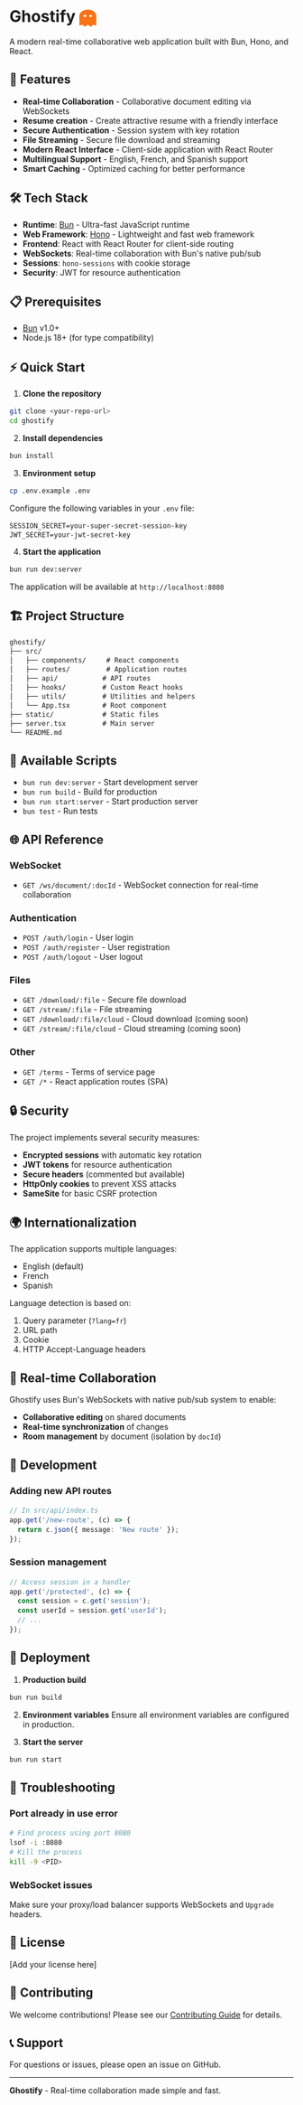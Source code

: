 # Ghostify <img src="./static/ghostify.svg" alt="Project icon" style="width: 30px; height: 30px; position: relative; top: 8px;" />

A modern real-time collaborative web application built with Bun, Hono, and React.

## 🚀 Features

- **Real-time Collaboration** - Collaborative document editing via WebSockets
- **Resume creation** - Create attractive resume with a friendly interface
- **Secure Authentication** - Session system with key rotation
- **File Streaming** - Secure file download and streaming
- **Modern React Interface** - Client-side application with React Router
- **Multilingual Support** - English, French, and Spanish support
- **Smart Caching** - Optimized caching for better performance

## 🛠️ Tech Stack

- **Runtime**: [Bun](https://bun.sh/) - Ultra-fast JavaScript runtime
- **Web Framework**: [Hono](https://hono.dev/) - Lightweight and fast web framework
- **Frontend**: React with React Router for client-side routing
- **WebSockets**: Real-time collaboration with Bun's native pub/sub
- **Sessions**: `hono-sessions` with cookie storage
- **Security**: JWT for resource authentication

## 📋 Prerequisites

- [Bun](https://bun.sh/) v1.0+
- Node.js 18+ (for type compatibility)

## ⚡ Quick Start

1. **Clone the repository**

```bash
git clone <your-repo-url>
cd ghostify
```

2. **Install dependencies**

```bash
bun install
```

3. **Environment setup**

```bash
cp .env.example .env
```

Configure the following variables in your `.env` file:

```env
SESSION_SECRET=your-super-secret-session-key
JWT_SECRET=your-jwt-secret-key
```

4. **Start the application**

```bash
bun run dev:server
```

The application will be available at `http://localhost:8080`

## 🏗️ Project Structure

```
ghostify/
├── src/
│   ├── components/     # React components
│   ├── routes/         # Application routes
│   ├── api/           # API routes
│   ├── hooks/         # Custom React hooks
│   ├── utils/         # Utilities and helpers
│   └── App.tsx        # Root component
├── static/            # Static files
├── server.tsx         # Main server
└── README.md
```

## 🔧 Available Scripts

- `bun run dev:server` - Start development server
- `bun run build` - Build for production
- `bun run start:server` - Start production server
- `bun test` - Run tests

## 🌐 API Reference

### WebSocket

- `GET /ws/document/:docId` - WebSocket connection for real-time collaboration

### Authentication

- `POST /auth/login` - User login
- `POST /auth/register` - User registration
- `POST /auth/logout` - User logout

### Files

- `GET /download/:file` - Secure file download
- `GET /stream/:file` - File streaming
- `GET /download/:file/cloud` - Cloud download (coming soon)
- `GET /stream/:file/cloud` - Cloud streaming (coming soon)

### Other

- `GET /terms` - Terms of service page
- `GET /*` - React application routes (SPA)

## 🔒 Security

The project implements several security measures:

- **Encrypted sessions** with automatic key rotation
- **JWT tokens** for resource authentication
- **Secure headers** (commented but available)
- **HttpOnly cookies** to prevent XSS attacks
- **SameSite** for basic CSRF protection

## 🌍 Internationalization

The application supports multiple languages:

- English (default)
- French
- Spanish

Language detection is based on:

1. Query parameter (`?lang=fr`)
2. URL path
3. Cookie
4. HTTP Accept-Language headers

## 🤝 Real-time Collaboration

Ghostify uses Bun's WebSockets with native pub/sub system to enable:

- **Collaborative editing** on shared documents
- **Real-time synchronization** of changes
- **Room management** by document (isolation by `docId`)

## 📝 Development

### Adding new API routes

```typescript
// In src/api/index.ts
app.get('/new-route', (c) => {
  return c.json({ message: 'New route' });
});
```

### Session management

```typescript
// Access session in a handler
app.get('/protected', (c) => {
  const session = c.get('session');
  const userId = session.get('userId');
  // ...
});
```

## 🚀 Deployment

1. **Production build**

```bash
bun run build
```

2. **Environment variables**
Ensure all environment variables are configured in production.

3. **Start the server**

```bash
bun run start
```

## 🐛 Troubleshooting

### Port already in use error

```bash
# Find process using port 8080
lsof -i :8080
# Kill the process
kill -9 <PID>
```

### WebSocket issues

Make sure your proxy/load balancer supports WebSockets and `Upgrade` headers.

## 📄 License

[Add your license here]

## 🤝 Contributing

We welcome contributions! Please see our [Contributing Guide](CONTRIBUTING.md) for details.

## 📞 Support

For questions or issues, please open an issue on GitHub.

---

**Ghostify** - Real-time collaboration made simple and fast.
